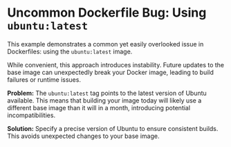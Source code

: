 # Uncommon Dockerfile Bug: Using `ubuntu:latest`

This example demonstrates a common yet easily overlooked issue in Dockerfiles: using the `ubuntu:latest` image.

While convenient, this approach introduces instability.  Future updates to the base image can unexpectedly break your Docker image, leading to build failures or runtime issues.

**Problem:** The `ubuntu:latest` tag points to the latest version of Ubuntu available. This means that building your image today will likely use a different base image than it will in a month, introducing potential incompatibilities.

**Solution:** Specify a precise version of Ubuntu to ensure consistent builds.  This avoids unexpected changes to your base image.